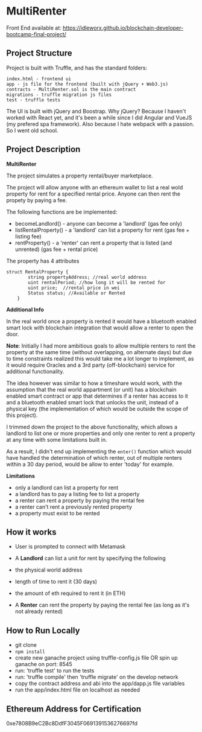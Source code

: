 # MultiRenter

Front End available at: https://idleworx.github.io/blockchain-developer-bootcamp-final-project/

## Project Structure

Project is built with Truffle, and has the standard folders:

```
index.html - frontend ui
app - js file for the frontend (built with jQuery + Web3.js)
contracts - MultiRenter.sol is the main contract
migrations - truffle migration js files
test - truffle tests
```

The UI is built with jQuery and Boostrap. Why jQuery? Because I haven't worked with React yet, and it's been a while since I did Angular and VueJS (my prefered spa framework). Also because I hate webpack with a passion. So I went old school.

## Project Description

**MultiRenter**

The project simulates a property rental/buyer marketplace.

The project will allow anyone with an ethereum wallet to list a real wold property for rent for a specified rental price. Anyone can then rent the propety by paying a fee.

The following functions are be implemented:

- becomeLandlord() - anyone can become a 'landlord' (gas fee only)
- listRentalProperty() - a 'landlord' can list a property for rent (gas fee + listing fee)
- rentProperty() - a 'renter' can rent a property that is listed (and unrented) (gas fee + rental price)

The property has 4 attributes
```
struct RentalProperty {
        string propertyAddress; //real world address
        uint rentalPeriod; //how long it will be rented for
        uint price;  //rental price in wei
        Status status; //Available or Rented
    }
```


**Additional Info**

In the real world once a property is rented it would have a bluetooth enabled smart lock with blockchain integration that would allow a renter to open the door.

**Note**: Initially I had more ambitious goals to allow multiple renters to rent the property at the same time (without overlapping, on alternate days) but due to time constraints realized this would take me a lot longer to implement, as it would require Oracles and a 3rd party (off-blockchain) service for additional functionality.

The idea however was similar to how a timeshare would work, with the assumption that the real world appartment (or unit) has a blockchain enabled smart contract or app that determines if a renter has access to it and a bluetooth enabled smart lock that unlocks the unit, instead of a physical key (the implementation of which would be outside the scope of this project).

I trimmed down the project to the above functionality, which allows a landlord to list one or more properties and only one renter to rent a property at any time with some limitations built in.

As a result, I didn't end up implementing the ```enter()``` function which would have handled the determination of which renter, out of multiple renters within a 30 day period, would be allow to enter 'today' for example.

**Limitations**
- only a landlord can list a property for rent
- a landlord has to pay a listing fee to list a property
- a renter can rent a property by paying the rental fee
- a renter can't rent a previously rented property
- a property must exist to be rented


## How it works

- User is prompted to connect with Metamask

- A **Landlord** can list a unit for rent by specifying the following
 - the physical world address
 - length of time to rent it (30 days)
 - the amount of eth required to rent it (in ETH)

- A **Renter** can rent the property by paying the rental fee (as long as it's not already rented)
  

## How to Run Locally

- git clone
- ```npm install```
- create new ganache project using truffle-config.js file OR
  spin up ganache on port: 8545
- run: 'truffle test' to run the tests
- run: 'truffle compile' then 'truffle migrate' on the develop network
- copy the contract address and abi into the app/dapp.js file variables
- run the app/index.html file on localhost as needed

## Ethereum Address for Certification

0xe7808B9eC2Bc8DdfF3045F0691391536276697fd